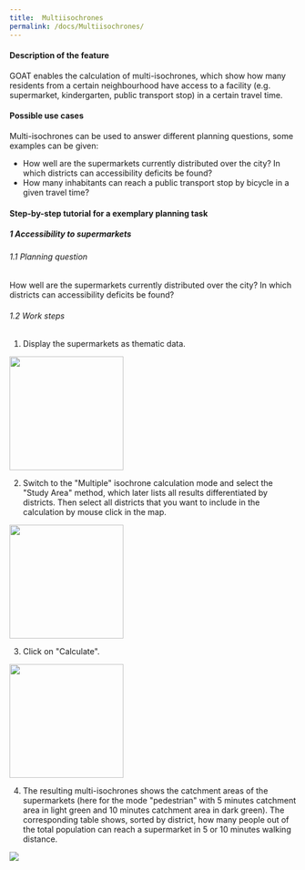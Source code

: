 ```yaml
---
title:  Multiisochrones
permalink: /docs/Multiisochrones/
---
```


#### Description of the feature
GOAT enables the calculation of multi-isochrones, which show how many residents from a certain neighbourhood have access to a facility (e.g. supermarket, kindergarten, public transport stop) in a certain travel time.

#### Possible use cases
Multi-isochrones can be used to answer different planning questions, some examples can be given:
- How well are the supermarkets currently distributed over the city? In which districts can accessibility deficits be found?
- How many inhabitants can reach a public transport stop by bicycle in a given travel time?


#### Step-by-step tutorial for a exemplary planning task
##### 1 Accessibility to supermarkets
###### 1.1 Planning question
How well are the supermarkets currently distributed over the city? In which districts can accessibility deficits be found?


###### 1.2 Work steps
1. Display the supermarkets as thematic data.  
<img class="img-responsive" src="../../img/Docs/training materials/Multiisochrones/amenity_supermarket.png" style="height:200px;">

2. Switch to the "Multiple" isochrone calculation mode and select the "Study Area" method, which later lists all results differentiated by districts. Then select all districts that you want to include in the calculation by mouse click in the map.  
<img class="img-responsive" src="../../img/Docs/training materials/Multiisochrones/multi.png" style="height:200px;">

3. Click on "Calculate".  
<img class="img-responsive" src="../../img/Docs/training materials/Multiisochrones/calculate.png" style="height:200px;">

4. The resulting multi-isochrones shows the catchment areas of the supermarkets (here for the mode "pedestrian" with 5 minutes catchment area in light green and 10 minutes catchment area in dark green). The corresponding table shows, sorted by district, how many people out of the total population can reach a supermarket in 5 or 10 minutes walking distance.  
<img class="img-responsive" src="../../img/Docs/training materials/Multiisochrones/result_multiisochrone.png" >










 
